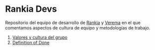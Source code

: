 # Rankia Devs

Repositorio del equipo de desarrollo de [Rankia](https://www.rankia.com) y [Verema](https://www.verema.com) en el que comentamos aspectos de cultura de equipo y metodologías de trabajo.

1. [Valores y cultura del grupo](cultura.md)
2. [Definition of Done](dod.md)

